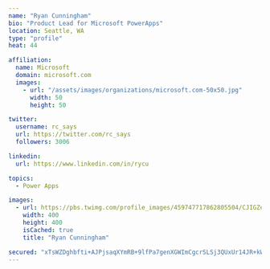 ```yaml
---
name: "Ryan Cunningham"
bio: "Product Lead for Microsoft PowerApps"
location: Seattle, WA
type: "profile"
heat: 44

affiliation:
  name: Microsoft
  domain: microsoft.com
  images:
    - url: "/assets/images/organizations/microsoft.com-50x50.jpg"
      width: 50
      height: 50

twitter:
  username: rc_says
  url: https://twitter.com/rc_says
  followers: 3006

linkedin:
  url: https://www.linkedin.com/in/rycu

topics:
  - Power Apps

images:
  - url: https://pbs.twimg.com/profile_images/459747717862805504/CJIGZejd_400x400.png
    width: 400
    height: 400
    isCached: true
    title: "Ryan Cunningham"

secured: "xTsWZDghbfti+AJPjsaqXYmRB+9lfPa7genXGWImCgcrSLSj3QUxUr14JR+kWoNrt1lCT1AtvZGhYWoklXGct64qGHnOHv2GqphDl2ny1sE4npafKnm02R9+UVLaQ82Ed6XJ86UBWi/iocUbSYhsnE1LVoVN46/GP4/O+Qm6PjA0yJpiNNXhD6RpKIknDhItn/GviNZXecRwSdfSN801iHyDGmUo+AwSeOD6BjYI3jk6w9Q7WiThw686/INUVB8w405npcUU2LTroIB8Re74lgH61GvJMf+AiKf71ufu8GJ6viO2AT/kzlrd/XmofODzYbTYROAKnhJZnX10WVyiGVDiddWoeQHBoKlQOz6SI2ext9iNjDmjFhcaGs0NQYfPpmjS29sRDUAC719lgjIjcW47Ec1mt5EhP8ujOoJAqUQ=;FLbaN5vmXi/3KYoMm4iYBA=="
---
```


